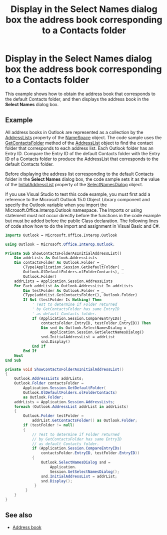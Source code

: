 ﻿---
title: Display in the Select Names dialog box the address book corresponding to a Contacts folder
TOCTitle: Display in the Select Names dialog box the address book corresponding to a Contacts folder
ms:assetid: 6cbfc843-51b5-4841-bbb1-14b93a35ba78
ms:mtpsurl: https://msdn.microsoft.com/en-us/library/Bb610437(v=office.15)
ms:contentKeyID: 55119799
ms.date: 07/24/2014
mtps_version: v=office.15



---

# Display in the Select Names dialog box the address book corresponding to a Contacts folder

This example shows how to obtain the address book that corresponds to the default Contacts folder, and then displays the address book in the **Select Names** dialog box.

## Example

All address books in Outlook are represented as a collection by the [AddressLists](https://msdn.microsoft.com/en-us/library/bb624048\(v=office.15\)) property of the [NameSpace](https://msdn.microsoft.com/en-us/library/bb645857\(v=office.15\)) object. The code sample uses the [GetContactsFolder](https://msdn.microsoft.com/en-us/library/bb609225\(v=office.15\)) method of the [AddressList](https://msdn.microsoft.com/en-us/library/bb623538\(v=office.15\)) object to find the contact folder that corresponds to each address list. Each Outlook folder has an Entry ID. Compare the Entry ID of the default Contacts folder with the Entry ID of a Contacts folder to produce the AddressList that corresponds to the default Contacts folder.

Before displaying the address list corresponding to the default Contacts folder in the **Select Names** dialog box, the code sample sets it as the value of the [InitialAddressList](https://msdn.microsoft.com/en-us/library/bb646633\(v=office.15\)) property of the [SelectNamesDialog](https://msdn.microsoft.com/en-us/library/bb609866\(v=office.15\)) object.

If you use Visual Studio to test this code example, you must first add a reference to the Microsoft Outlook 15.0 Object Library component and specify the Outlook variable when you import the Microsoft.Office.Interop.Outlook namespace. The Imports or using statement must not occur directly before the functions in the code example but must be added before the public Class declaration. The following lines of code show how to do the import and assignment in Visual Basic and C\#.

```vb
Imports Outlook = Microsoft.Office.Interop.Outlook
```


```csharp
using Outlook = Microsoft.Office.Interop.Outlook;
```


```vb
Private Sub ShowContactsFolderAsInitialAddressList()
    Dim addrLists As Outlook.AddressLists
    Dim contactsFolder As Outlook.Folder = _
        CType(Application.Session.GetDefaultFolder( _
        Outlook.OlDefaultFolders.olFolderContacts), _
        Outlook.Folder)
    addrLists = Application.Session.AddressLists
    For Each addrList As Outlook.AddressList In addrLists
        Dim testFolder As Outlook.Folder = _
        CType(addrList.GetContactsFolder(), Outlook.Folder)
        If Not (testFolder Is Nothing) Then
            ' Test to determine if Folder returned
            ' by GetContactsFolder has same EntryID
            ' as default Contacts folder.
            If (Application.Session.CompareEntryIDs( _
                contactsFolder.EntryID, testFolder.EntryID)) Then
                Dim snd As Outlook.SelectNamesDialog = _
                    Application.Session.GetSelectNamesDialog()
                snd.InitialAddressList = addrList
                snd.Display()
            End If
        End If
    Next
End Sub
```


```csharp
private void ShowContactsFolderAsInitialAddressList()
{
    Outlook.AddressLists addrLists;
    Outlook.Folder contactsFolder =
        Application.Session.GetDefaultFolder(
        Outlook.OlDefaultFolders.olFolderContacts)
        as Outlook.Folder;
    addrLists = Application.Session.AddressLists;
    foreach (Outlook.AddressList addrList in addrLists)
    {
        Outlook.Folder testFolder =
            addrList.GetContactsFolder() as Outlook.Folder;
        if (testFolder != null)
        {
            // Test to determine if Folder returned
            // by GetContactsFolder has same EntryID
            // as default Contacts folder.
            if (Application.Session.CompareEntryIDs(
                contactsFolder.EntryID, testFolder.EntryID))
            {
                Outlook.SelectNamesDialog snd =
                    Application.
                    Session.GetSelectNamesDialog();
                snd.InitialAddressList = addrList;
                snd.Display();
             }
         }
    }
}
```

## See also

- [Address book](address-book.md)

